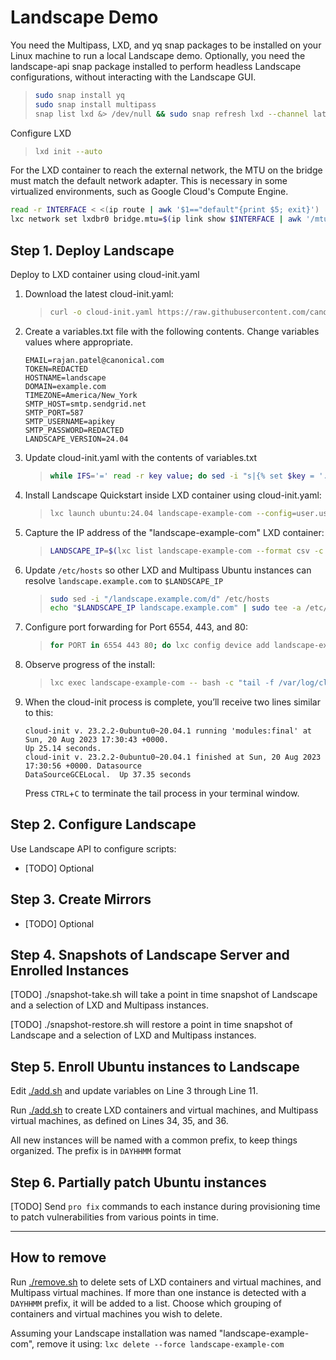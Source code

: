 # Landscape Demo

You need the Multipass, LXD, and yq snap packages to be installed on your Linux machine to run a local Landscape demo. Optionally, you need the landscape-api snap package installed to perform headless Landscape configurations, without interacting with the Landscape GUI.

> ```bash
> sudo snap install yq
> sudo snap install multipass
> snap list lxd &> /dev/null && sudo snap refresh lxd --channel latest/stable || sudo snap install lxd --channel latest/stable
> ```

Configure LXD
> ```bash
> lxd init --auto
> ```

For the LXD container to reach the external network, the MTU on the bridge must match the default network adapter. This is necessary in some virtualized environments, such as Google Cloud's Compute Engine.
```bash
read -r INTERFACE < <(ip route | awk '$1=="default"{print $5; exit}')
lxc network set lxdbr0 bridge.mtu=$(ip link show $INTERFACE | awk '/mtu/ {print $5}')
```

## Step 1. Deploy Landscape

Deploy to LXD container using cloud-init.yaml

1.  Download the latest cloud-init.yaml:

    > ```bash
    > curl -o cloud-init.yaml https://raw.githubusercontent.com/canonical/landscape-scripts/main/provisioning/cloud-init-quickstart.yaml
    > ```

2.  Create a variables.txt file with the following contents. Change variables values where appropriate.

    ```text
    EMAIL=rajan.patel@canonical.com
    TOKEN=REDACTED
    HOSTNAME=landscape
    DOMAIN=example.com
    TIMEZONE=America/New_York
    SMTP_HOST=smtp.sendgrid.net
    SMTP_PORT=587
    SMTP_USERNAME=apikey
    SMTP_PASSWORD=REDACTED
    LANDSCAPE_VERSION=24.04
    ```

3.  Update cloud-init.yaml with the contents of variables.txt

    > ```bash
    > while IFS='=' read -r key value; do sed -i "s|{% set $key = '.*' %}|{% set $key = '$value' %}|" cloud-init.yaml; done < variables.txt
    > ```

4.  Install Landscape Quickstart inside LXD container using cloud-init.yaml:

    > ```bash
    > lxc launch ubuntu:24.04 landscape-example-com --config=user.user-data="$(cat cloud-init.yaml)"
    > ```

5.  Capture the IP address of the "landscape-example-com" LXD container:

    > ```bash
    > LANDSCAPE_IP=$(lxc list landscape-example-com --format csv -c 4 | awk '{print $1}')
    > ```

6.  Update `/etc/hosts` so other LXD and Multipass Ubuntu instances can resolve `landscape.example.com` to `$LANDSCAPE_IP`

    > ```bash
    > sudo sed -i "/landscape.example.com/d" /etc/hosts
    > echo "$LANDSCAPE_IP landscape.example.com" | sudo tee -a /etc/hosts > /dev/null
    > ```

6.  Configure port forwarding for Port 6554, 443, and 80:

    > ```bash
    > for PORT in 6554 443 80; do lxc config device add landscape-example-com tcp${PORT}proxyv4 proxy listen=tcp:0.0.0.0:${PORT} connect=tcp:${LANDSCAPE_IP}:${PORT}; done
    > ```

7.  Observe progress of the install:

    > ```bash
    > lxc exec landscape-example-com -- bash -c "tail -f /var/log/cloud-init-output.log"
    > ```

8.  When the cloud-init process is complete, you’ll receive two lines similar to this:

    ```text
    cloud-init v. 23.2.2-0ubuntu0~20.04.1 running 'modules:final' at Sun, 20 Aug 2023 17:30:43 +0000. 
    Up 25.14 seconds.
    cloud-init v. 23.2.2-0ubuntu0~20.04.1 finished at Sun, 20 Aug 2023 17:30:56 +0000. Datasource 
    DataSourceGCELocal.  Up 37.35 seconds
    ```

    Press `CTRL`+`C` to terminate the tail process in your terminal window.

## Step 2. Configure Landscape

Use Landscape API to configure scripts:

- [TODO] Optional

## Step 3. Create Mirrors

- [TODO] Optional

## Step 4. Snapshots of Landscape Server and Enrolled Instances

[TODO] ./snapshot-take.sh will take a point in time snapshot of Landscape and a selection of LXD and Multipass instances.

[TODO] ./snapshot-restore.sh will restore a point in time snapshot of Landscape and a selection of LXD and Multipass instances.

## Step 5. Enroll Ubuntu instances to Landscape

Edit [./add.sh](add.sh) and update variables on Line 3 through Line 11.

Run [./add.sh](add.sh) to create LXD containers and virtual machines, and Multipass virtual machines, as defined on Lines 34, 35, and 36.

All new instances will be named with a common prefix, to keep things organized. The prefix is in `DAYHHMM` format

## Step 6. Partially patch Ubuntu instances

[TODO] Send `pro fix` commands to each instance during provisioning time to patch vulnerabilities from various points in time.

---

## How to remove

Run [./remove.sh](remove.sh) to delete sets of LXD containers and virtual machines, and Multipass virtual machines. If more than one instance is detected with a `DAYHHMM` prefix, it will be added to a list. Choose which grouping of containers and virtual machines you wish to delete.

Assuming your Landscape installation was named "landscape-example-com", remove it using: `lxc delete --force landscape-example-com`